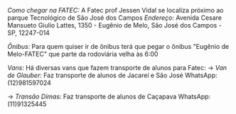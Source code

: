 
*Como chegar na FATEC:*
A Fatec prof Jessen Vidal se localiza próximo ao parque Tecnológico de São José dos Campos
*Endereço:* Avenida Cesare Mansueto Giulio Lattes, 1350 - Eugênio de Melo, São José dos Campos - SP, 12247-014

*Ônibus:* Para quem quiser ir de ônibus terá que pegar o ônibus "Eugênio de Melo-FATEC" que parte da rodoviária velha às 6:00

*Vans:* Há diversas vans que fazem transporte de alunos para Fatec:
-> *Van de Glauber:* Faz transporte de alunos de Jacareí e São José
    WhatsApp: (12)981597024

-> *Transão Dimas:* Faz transporte de alunos de Caçapava
    WhatsApp: (11)91325445
